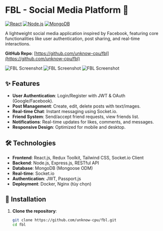 # FBL - Social Media Platform 🚀

[![React](https://img.shields.io/badge/React-18.2.0-blue)](https://react.dev/)
[![Node.js](https://img.shields.io/badge/Node.js-18.16.0-green)](https://nodejs.org/)
[![MongoDB](https://img.shields.io/badge/MongoDB-6.0-brightgreen)](https://www.mongodb.com/)

A lightweight social media application inspired by Facebook, featuring core functionalities like user authentication, post sharing, and real-time interactions.

**GitHub Repo**: [https://github.com/unknow-cpu/fbl](https://github.com/unknow-cpu/fbl)

![FBL Screenshot](public/cv1)
![FBL Screenshot](public/cv2)
![FBL Screenshot](public/cv3)<!-- Thêm ảnh demo tại đây -->

## ✨ Features
- **User Authentication**: Login/Register with JWT & OAuth (Google/Facebook).
- **Post Management**: Create, edit, delete posts with text/images.
- **Real-time Chat**: Instant messaging using Socket.io.
- **Friend System**: Send/accept friend requests, view friends list.
- **Notifications**: Real-time updates for likes, comments, and messages.
- **Responsive Design**: Optimized for mobile and desktop.

## 🛠️ Technologies
- **Frontend**: React.js, Redux Toolkit, Tailwind CSS, Socket.io Client
- **Backend**: Node.js, Express.js, RESTful API
- **Database**: MongoDB (Mongoose ODM)
- **Real-time**: Socket.io
- **Authentication**: JWT, Passport.js
- **Deployment**: Docker, Nginx (tùy chọn)

## 🚀 Installation
1. **Clone the repository**:
   ```bash
   git clone https://github.com/unknow-cpu/fbl.git
   cd fbl
